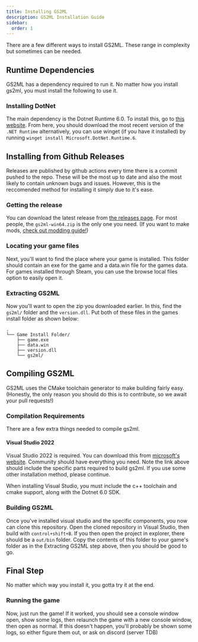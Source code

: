 ```yaml
---
title: Installing GS2ML
description: GS2ML Installation Guide
sidebar:
  order: 1
---
```


There are a few different ways to install GS2ML. These range in complexity but sometimes can be needed.

## Runtime Dependencies
GS2ML has a dependency required to run it. No matter how you install gs2ml, you must install the following to use it.

### Installing DotNet
The main dependency is the Dotnet Runtime 6.0.
To install this, go to [this website](https://dotnet.microsoft.com/en-us/download/dotnet/6.0). From here, you should download the most recent version of the `.NET Runtime`
alternatively, you can use winget (if you have it installed) by running `winget install Microsoft.DotNet.Runtime.6`.

## Installing from Github Releases
Releases are published by github actions every time there is a commit pushed to the repo. These will be the most up to date and also the most likely to contain unknown bugs and issues. However, this is the reccomended method for installing it simply due to it's ease.

### Getting the release
You can download the latest release from [the releases page](https://github.com/OmegaMetor/GS2ML/releases). For most people, the `gs2ml-win64.zip` is the only one you need. (If you want to make mods, [check out modding guide!](/GS2ML/guides/mod-development/mod-development.md))

### Locating your game files
Next, you'll want to find the place where your game is installed. This folder should contain an exe for the game and a data.win file for the games data. For games installed through Steam, you can use the browse local files option to easily open it.

### Extracting GS2ML
Now you'll want to open the zip you downloaded earlier. In this, find the `gs2ml/` folder and the `version.dll`. Put both of these files in the games install folder as shown below:
```
.
└── Game Install Folder/
    ├── game.exe
    ├── data.win
    ├── version.dll
    └── gs2ml/
```

## Compiling GS2ML
GS2ML uses the CMake toolchain generator to make building fairly easy. (Honestly, the only reason you should do this is to contribute, so we await your pull requests!)

### Compilation Requirements
There are a few extra things needed to compile gs2ml.

#### Visual Studio 2022
Visual Studio 2022 is required. You can download this from [microsoft's website](https://visualstudio.microsoft.com/vs/features/cplusplus/). Community should have everything you need.
Note the link above should include the specific parts required to build gs2ml. If you use some other installation method, please continue.

When installing Visual Studio, you must include the c++ toolchain and cmake support, along with the Dotnet 6.0 SDK.

### Building GS2ML
Once you've installed visual studio and the specific components, you now can clone this repository. Open the cloned repository in Visual Studio, then build with `control+shift+B`. If you then open the project in explorer, there should be a `out/bin` folder. Copy the contents of this folder to your game's folder as in the Extracting GS2ML step above, then you should be good to go.

## Final Step
No matter which way you install it, you gotta try it at the end.
### Running the game
Now, just run the game! If it worked, you should see a console window open, show some logs, then relaunch the game with a new console window, then open as normal. If this doesn't happen, you'll probably be shown some logs, so either figure them out, or ask on discord (server TDB)
